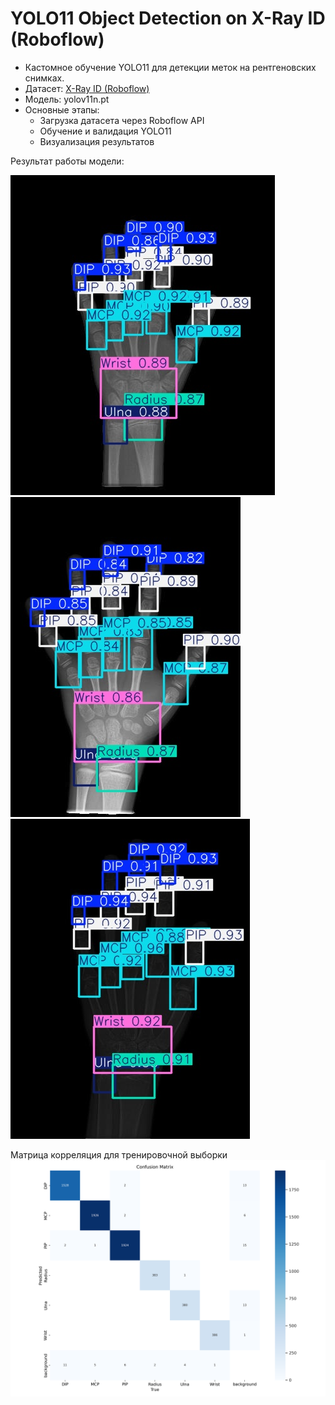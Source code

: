 # YOLO11 Object Detection on X-Ray ID (Roboflow)

- Кастомное обучение YOLO11 для детекции меток на рентгеновских снимках.
- Датасет: [X-Ray ID (Roboflow)](https://universe.roboflow.com/rf-projects/x-ray-id)
- Модель: yolov11n.pt
- Основные этапы:
  - Загрузка датасета через Roboflow API
  - Обучение и валидация YOLO11
  - Визуализация результатов
 
Результат работы модели:

![Sample prediction](res1.jpeg) ![Sample prediction](res2.jpeg) ![Sample prediction](res3.jpeg)


Матрица корреляция для тренировочной выборки
![confusion_matrix](conf_mat.png)

